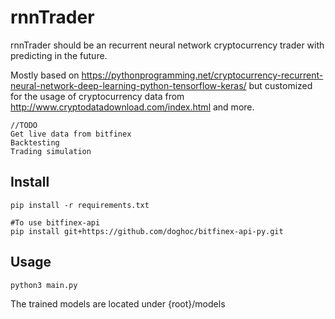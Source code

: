 # rnnTrader

rnnTrader should be an recurrent neural network cryptocurrency trader with predicting  in the future.
 
Mostly based on https://pythonprogramming.net/cryptocurrency-recurrent-neural-network-deep-learning-python-tensorflow-keras/
but customized for the usage of cryptocurrency data from http://www.cryptodatadownload.com/index.html and more.
~~~~ 
//TODO
Get live data from bitfinex
Backtesting
Trading simulation
~~~~ 


## Install
~~~~ 
pip install -r requirements.txt

#To use bitfinex-api
pip install git+https://github.com/doghoc/bitfinex-api-py.git

~~~~

## Usage
~~~~ 
python3 main.py
~~~~ 

The trained models are located under {root}/models

